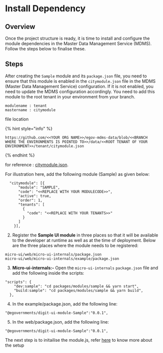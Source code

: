 # Install Dependency

## Overview

Once the project structure is ready, it is time to install and configure the module dependencies in the Master Data Management Service (MDMS). Follow the steps below to finalise these.

## Steps

After creating the `Sample` module and its `package.json` file, you need to ensure that this module is enabled in the `citymodule.json` file in the MDMS (Master Data Management Service) configuration. If it is not enabled, you need to update the MDMS configuration accordingly. You need to add this module to the root tenant in your environment from your branch.

```
modulename : tenant
mastername : citymodule
```

file location&#x20;

{% hint style="info" %}
```
https://github.com/<<YOUR ORG NAME>>/egov-mdms-data/blob/<<BRANCH WHERE THE ENVIRONMENTS IS POINTED TO>>/data/<<ROOT TENANT OF YOUR ENVIRONMENT>>/tenant/citymodule.json
```
{% endhint %}

for reference : [citymodule.json](https://github.com/egovernments/egov-mdms-data/blob/DEV/data/pb/tenant/citymodule.json).

For illustration here, add the following module (Sample) as given below:

```
  "citymodule": [{
      "module": "SAMPLE",
      "code": "<<REPLACE WITH YOUR MODULECODE>>",
      "active": true,
      "order": 1,
      "tenants": [
        {
          "code": "<<REPLACE WITH YOUR TENANTS>>"
        }
      ]
    }],

```

2. Register the **Sample UI module** in three places so that it will be available to the developer at runtime as well as at the time of deployment. Below are the three places where the module needs to be registered:

`micro-ui/web/micro-ui-internals/package.json`\
`micro-ui/web/micro-ui-internals/example/package.json`

3. **Micro-ui-internals:-** Open the `micro-ui-internals` `package.json` file and add the following inside the scripts:

```
"scripts": { 
    "dev:sample": "cd packages/modules/sample && yarn start",
    "build:sample": "cd packages/modules/sample && yarn build",
  },
```

4. In the example/package.json, add the following line:

```
"@egovernments/digit-ui-module-Sample":"0.0.1",
```

5. In the web/package.json, add the following line:

```
"@egovernments/digit-ui-module-Sample":"0.0.1",
```



The next step is to initailise the module.js, refer [here](module.js.md) to know more about the setup
